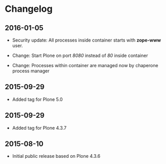 # Changelog

## 2016-01-05

- Security update: All processes inside container starts with **zope-www** user.

- Change: Start Plone on port *8080* instead of *80* inside container

- Change: Processes within container are managed now by chaperone process manager

## 2015-09-29

- Added tag for Plone 5.0

## 2015-09-29

- Added tag for Plone 4.3.7

## 2015-08-10

- Initial public release based on Plone 4.3.6
